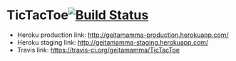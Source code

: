 TicTacToe[![Build Status](https://travis-ci.org/geitamamma/TicTacToe.png)](https://travis-ci.org/geitamamma/TicTacToe])
=========
<ul>
	<li>
		Heroku production link:
<a href="http://geitamamma-production.herokuapp.com/">http://geitamamma-production.herokuapp.com/</a>
	</li>
	<li>
		Heroku staging link:
		<a href="http://geitamamma-staging.herokuapp.com/">http://geitamamma-staging.herokuapp.com/</a>
	</li>
	<li>
		Travis link:
		<a href="https://travis-ci.org/geitamamma/TicTacToe">https://travis-ci.org/geitamamma/TicTacToe</a>
	</li>
</ul>